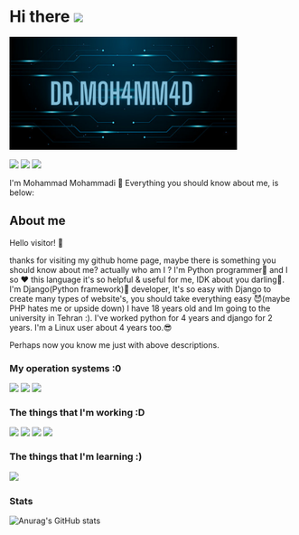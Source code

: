 # Hi there <img src="https://raw.githubusercontent.com/MartinHeinz/MartinHeinz/master/wave.gif" width="30px">

<!--
**DrM0h4MM4d/DrM0h4MM4d** is a ✨ _special_ ✨ repository because its `README.md` (this file) appears on your GitHub profile.

Here are some ideas to get you started:

- 🔭 I’m currently working on ...
- 🌱 I’m currently learning ...
- 👯 I’m looking to collaborate on ...
- 🤔 I’m looking for help with ...
- 💬 Ask me about ...
- 📫 How to reach me: ...
- 😄 Pronouns: ...
- ⚡ Fun fact: ...
-->

<img src="https://github.com/DrM0h4MM4d/DrM0h4MM4d/blob/master/Dr.M0h4MM4d-new.png" width=80% height="200" style="margin: auto !important">

[![](https://img.shields.io/badge/-github-black?style=for-the-badge&logo=github)](https://github.com/DrM0h4MM4d)
[![](https://img.shields.io/badge/-linkedin-blue?style=for-the-badge&logo=linkedin)](https://www.linkedin.com/in/mohammad-mohammadi-a62aab245)
[![](https://img.shields.io/badge/-gmail-white?style=for-the-badge&logo=gmail)](mailto:mohammaddevelopermail@gmail.com)



I'm Mohammad Mohammadi 👀
Everything you should know about me, is below:

## About me
Hello visitor! 👋

thanks for visiting my github home page, maybe there is something you should know about me? actually who am I ?
I'm Python programmer🐍 and I so ❤️ this language it's so helpful & useful for me, IDK about you darling🤷.
I'm Django(Python framework)👀 developer, It's so easy with Django to create many types of website's, you should take everything easy 😈(maybe PHP hates me or upside down)
I have 18 years old and Im going to the university in Tehran :).
I've worked python for 4 years and django for 2 years. I'm a Linux user about 4 years too.😎

Perhaps now you know me just with above descriptions.

### My operation systems :0
[![](https://img.shields.io/badge/-opensuse-inactive?style=for-the-badge&logo=opensuse)](https://opensuse.org/)
[![](https://img.shields.io/badge/-archlinux-informational?style=for-the-badge&logo=archlinux)](https://archlinux.org/)
[![](https://img.shields.io/badge/-ubuntu-orange?style=for-the-badge&logo=ubuntu)](https://ubuntu.com/)


### The things that I'm working :D
[![](https://img.shields.io/badge/-python-blue?style=for-the-badge&logo=python)](https://python.org/)
[![](https://img.shields.io/badge/-django-success?style=for-the-badge&logo=django)](https://django.org/)
[![](https://img.shields.io/badge/-django%20rest%20framework-red?style=for-the-badge&logo=django)](https://django-rest-framework.org/)
[![](https://img.shields.io/badge/-GraphQL-purple?style=for-the-badge&logo=graphql)](https://django-rest-framework.org/)


### The things that I'm learning :)
[![](https://img.shields.io/badge/-vue-green?style=for-the-badge&logo=vue)](https://vuejs.org/)


### Stats
![Anurag's GitHub stats](https://github-readme-stats.vercel.app/api?username=DrM0h4MM4d&theme=blueberry&show_icons=true)
